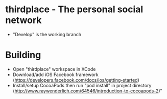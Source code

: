 thirdplace - The personal social network
==========

* "Develop" is the working branch


Building
==========

* Open "thirdplace" workspace in XCode
* Download/add iOS Facebook framework (https://developers.facebook.com/docs/ios/getting-started)
* Install/setup CocoaPods then run "pod install" in project directory (http://www.raywenderlich.com/64546/introduction-to-cocoapods-2)"